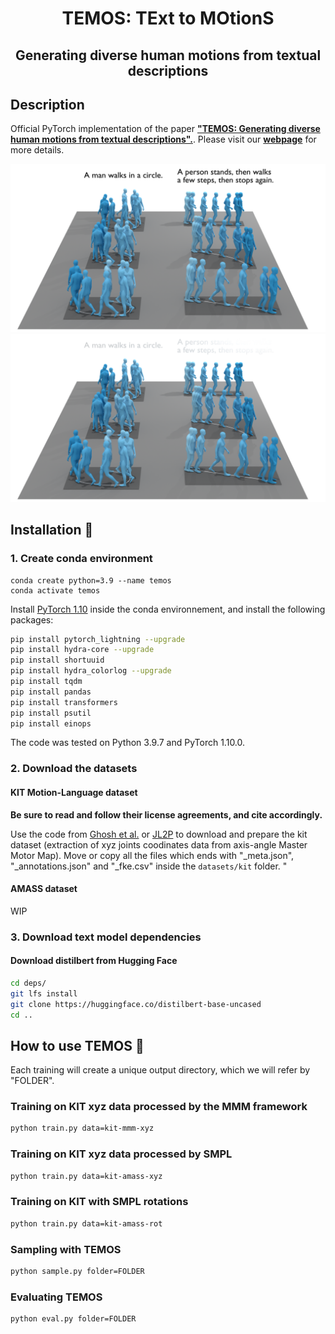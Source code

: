 <div align="center">

# TEMOS: TExt to MOtionS
## Generating diverse human motions from textual descriptions

</div>

## Description
Official PyTorch implementation of the paper [**"TEMOS: Generating diverse human motions from textual descriptions".**](http://arxiv.org/abs/2204.14109).
Please visit our [**webpage**](https://mathis.petrovich.fr/temos/) for more details.

![teaser_light](visuals/teaser_white.png#gh-light-mode-only)![teaser_dark](visuals/teaser_black.png#gh-dark-mode-only)


## Installation :construction_worker:
### 1. Create conda environment

```
conda create python=3.9 --name temos
conda activate temos
```

Install [PyTorch 1.10](https://pytorch.org/) inside the conda environnement, and install the following packages:
```bash
pip install pytorch_lightning --upgrade
pip install hydra-core --upgrade
pip install shortuuid
pip install hydra_colorlog --upgrade
pip install tqdm
pip install pandas
pip install transformers
pip install psutil
pip install einops
```
The code was tested on Python 3.9.7 and PyTorch 1.10.0.


### 2. Download the datasets
#### KIT Motion-Language dataset
**Be sure to read and follow their license agreements, and cite accordingly.**

Use the code from [Ghosh et al.](https://github.com/anindita127/Complextext2animation) or [JL2P](https://github.com/chahuja/language2pose) to download and prepare the kit dataset (extraction of xyz joints coodinates data from axis-angle Master Motor Map). Move or copy all the files which ends with "_meta.json", "_annotations.json" and "_fke.csv" inside the ``datasets/kit`` folder.
"

#### AMASS dataset
WIP


### 3. Download text model dependencies
#### Download distilbert from __Hugging Face__
```bash
cd deps/
git lfs install
git clone https://huggingface.co/distilbert-base-uncased
cd ..
```

## How to use TEMOS :rocket:
Each training will create a unique output directory, which we will refer by "FOLDER".

### Training on KIT xyz data processed by the MMM framework
```bash
python train.py data=kit-mmm-xyz
```

### Training on KIT xyz data processed by SMPL
```bash
python train.py data=kit-amass-xyz
```

### Training on KIT with SMPL rotations
```bash
python train.py data=kit-amass-rot
```

### Sampling with TEMOS
```bash
python sample.py folder=FOLDER
```

### Evaluating TEMOS
```bash
python eval.py folder=FOLDER
```
